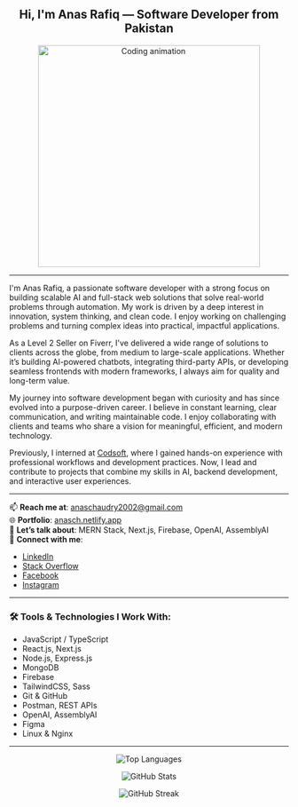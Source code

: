 <h2 align="center">Hi, I'm Anas Rafiq — Software Developer from Pakistan</h2>

<p align="center">
  <img src="https://camo.githubusercontent.com/7de37139d0b4c1ce40865e799b446c0e963a3dd8fb68d239707237c40604fa3d/68747470733a2f2f63646e2e6472696262626c652e636f6d2f75736572732f3733303730332f73637265656e73686f74732f363538313234332f6176656e746f2e676966" width="400" alt="Coding animation" />
</p>

---

I'm Anas Rafiq, a passionate software developer with a strong focus on building scalable AI and full-stack web solutions that solve real-world problems through automation. My work is driven by a deep interest in innovation, system thinking, and clean code. I enjoy working on challenging problems and turning complex ideas into practical, impactful applications.

As a Level 2 Seller on Fiverr, I've delivered a wide range of solutions to clients across the globe, from medium to large-scale applications. Whether it’s building AI-powered chatbots, integrating third-party APIs, or developing seamless frontends with modern frameworks, I always aim for quality and long-term value.

My journey into software development began with curiosity and has since evolved into a purpose-driven career. I believe in constant learning, clear communication, and writing maintainable code. I enjoy collaborating with clients and teams who share a vision for meaningful, efficient, and modern technology.

Previously, I interned at [Codsoft](https://www.codsoft.in/), where I gained hands-on experience with professional workflows and development practices. Now, I lead and contribute to projects that combine my skills in AI, backend development, and interactive user experiences.

---

📫 **Reach me at**: anaschaudry2002@gmail.com  
🌐 **Portfolio**: [anasch.netlify.app](https://anasch.netlify.app)  
💬 **Let’s talk about**: MERN Stack, Next.js, Firebase, OpenAI, AssemblyAI  
🔗 **Connect with me**:  
- [LinkedIn](https://linkedin.com/in/anas%20ch)  
- [Stack Overflow](https://stackoverflow.com/users/23267716)  
- [Facebook](https://fb.com/webix%20anas)  
- [Instagram](https://instagram.com/webix_info)  

---

### 🛠️ Tools & Technologies I Work With:
- JavaScript / TypeScript  
- React.js, Next.js  
- Node.js, Express.js  
- MongoDB  
- Firebase  
- TailwindCSS, Sass  
- Git & GitHub  
- Postman, REST APIs  
- OpenAI, AssemblyAI  
- Figma  
- Linux & Nginx  

---

<p align="center">
  <img src="https://github-readme-stats.vercel.app/api/top-langs?username=anasch113&show_icons=true&locale=en&layout=compact" alt="Top Languages" />
</p>

<p align="center">
  <img src="https://github-readme-stats.vercel.app/api?username=anasch113&show_icons=true&locale=en" alt="GitHub Stats" />
</p>

<p align="center">
  <img src="https://github-readme-streak-stats.herokuapp.com/?user=anasch113&" alt="GitHub Streak" />
</p>
